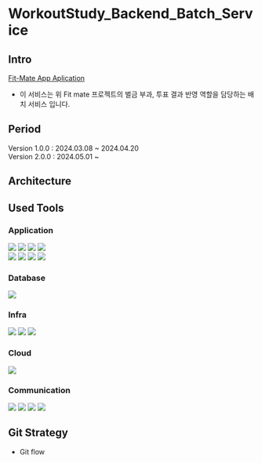 # WorkoutStudy_Backend_Batch_Service
## Intro

[Fit-Mate App Aplication](https://github.com/Workout-Study/Project-Introduction)

- 이 서비스는 위 Fit mate 프로젝트의 벌금 부과, 투표 결과 반영 역할을 담당하는 배치 서비스 입니다.

## Period

Version 1.0.0 : 2024.03.08 ~ 2024.04.20 <br>
Version 2.0.0 : 2024.05.01 ~

## Architecture

## Used Tools

### Application

 <a href="https://github.com/JetBrains/kotlin"><img src="https://img.shields.io/badge/Kotlin-7F42FF?style=for-the-badge&logo=Kotlin&logoColor=white"/></a>
 <a href="https://openjdk.org/projects/jdk/17/"><img src="https://img.shields.io/badge/JDK 17-007396?style=for-the-badge&logo=Java&logoColor=white"/></a>
 <a href="https://spring.io/projects/spring-cloud"><img src="https://img.shields.io/badge/Spring Batch-6DB33F?style=for-the-badge&logo=spring&logoColor=white"/></a>
 <a href="https://spring.io/projects/spring-cloud"><img src="https://img.shields.io/badge/Spring Cloud-6DB33F?style=for-the-badge&logo=spring&logoColor=white"/></a><br>
 <a href="https://gradle.org/"><img src="https://img.shields.io/badge/Gradle 8.6-02303A?style=for-the-badge&logo=Gradle&logoColor=white"></a>
 <a href="https://spring.io/projects/spring-boot/"><img src="https://img.shields.io/badge/Spring Boot 3.2.3-6DB33F?style=for-the-badge&logo=Spring Boot&logoColor=white"></a>
 <a href="https://spring.io/projects/spring-data-jpa"><img src="https://img.shields.io/badge/Spring Data Jpa-6DB33F?style=for-the-badge&logo=Spring Data Jpa&logoColor=white"></a>
 <a href="http://querydsl.com/"><img src="https://img.shields.io/badge/Query Dsl 5.0-6DB33F?style=for-the-badge&logo=Query DSL&logoColor=white"></a>

### Database

 <a href="https://www.mysql.com/"><img src="https://img.shields.io/badge/MySql 8-4479A1?style=for-the-badge&logo=MySQL&logoColor=white"></a>

### Infra

 <a href="https://kafka.apache.org/"><img src="https://img.shields.io/badge/Kafka-231F20?style=for-the-badge&logo=apachekafka&logoColor=white"></a>
 <a href="https://docs.docker.com/get-docker/"><img src="https://img.shields.io/badge/Docker-2496ED?style=for-the-badge&logo=Docker&logoColor=white"></a>
 <a href="https://docs.docker.com/compose/install/"><img src="https://img.shields.io/badge/Docker_Compose-2496ED?style=for-the-badge&logo=Docker&logoColor=white"></a>

### Cloud

<a href="https://aws.amazon.com/ko/?nc2=h_lg"><img src="https://img.shields.io/badge/EC2-FF9900?style=for-the-badge&logo=Amazon EC2&logoColor=white"></a>

### Communication

<a href="https://github.com/"><img src="https://img.shields.io/badge/github-181717?style=for-the-badge&logo=github&logoColor=white"></a>
 <a href="https://slack.com/intl/ko-kr/"><img src="https://img.shields.io/badge/slack-4A154B?style=for-the-badge&logo=slack&logoColor=white"></a>
 <a href="https://www.notion.so/"><img src="https://img.shields.io/badge/notion-000000?style=for-the-badge&logo=notion&logoColor=white"></a>
 <a href="https://discord.com/"><img src="https://img.shields.io/badge/discord-5865F2?style=for-the-badge&logo=discord&logoColor=white"></a>

## Git Strategy

- Git flow
